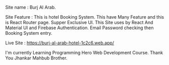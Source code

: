 Site name : Burj Al Arab.

Site Feature : This is hotel Booking System. This have Many Feature and this is React Router page. Supper Exclusive UI. This Site uses by React And Material UI and Firebase Authentication. Email Password checking then Booking System entry. 

Live Site : https://burj-al-arab-hotel-1c2c6.web.app/

I'm currently Learning Programming Hero Web Development Course. Thank You Jhankar Mahbub Brother.